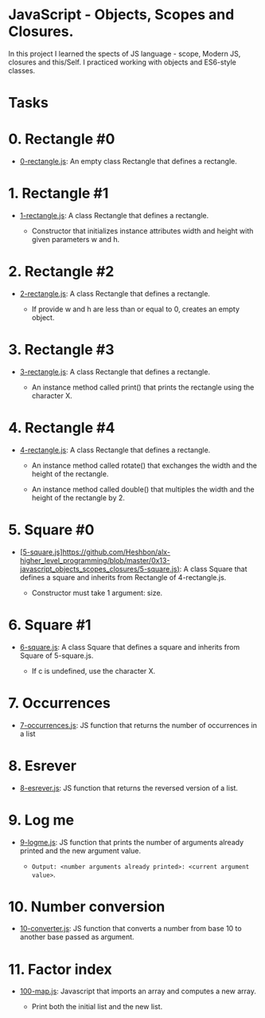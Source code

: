 # JavaScript - Objects, Scopes and Closures.

In this project I learned the spects of JS language - scope, Modern JS, closures and this/Self. I practiced working with objects and ES6-style classes.

# Tasks

# 0. Rectangle #0

  - <u>[0-rectangle.js](https://github.com/Heshbon/alx-higher_level_programming/blob/master/0x13-javascript_objects_scopes_closures/0-rectangle.js)</u>: An empty class Rectangle that defines a rectangle.

# 1. Rectangle #1

  - <u>[1-rectangle.js](https://github.com/Heshbon/alx-higher_level_programming/blob/master/0x13-javascript_objects_scopes_closures/1-rectangle.js)</u>: A class Rectangle that defines a rectangle.

	- Constructor that initializes instance attributes width and height with given parameters w and h.

# 2. Rectangle #2

  - <u>[2-rectangle.js](https://github.com/Heshbon/alx-higher_level_programming/blob/master/0x13-javascript_objects_scopes_closures/2-rectangle.js)</u>: A class Rectangle that defines a rectangle.

	- If provide w and h are less than or equal to 0, creates an empty object.

# 3. Rectangle #3

  - <u>[3-rectangle.js](https://github.com/Heshbon/alx-higher_level_programming/blob/master/0x13-javascript_objects_scopes_closures/3-rectangle.js)</u>: A class Rectangle that defines a rectangle.

	- An instance method called print() that prints the rectangle using the character X.

# 4. Rectangle #4

  - <u>[4-rectangle.js](https://github.com/Heshbon/alx-higher_level_programming/blob/master/0x13-javascript_objects_scopes_closures/4-rectangle.js)</u>: A class Rectangle that defines a rectangle.

	- An instance method called rotate() that exchanges the width and the height of the rectangle.

	- An instance method called double() that multiples the width and the height of the rectangle by 2.

# 5. Square #0

  - <u>[5-square.js]https://github.com/Heshbon/alx-higher_level_programming/blob/master/0x13-javascript_objects_scopes_closures/5-square.js)</u>: A class Square that defines a square and inherits from Rectangle of 4-rectangle.js.

	- Constructor must take 1 argument: size.

# 6. Square #1

  - <u>[6-square.js](https://github.com/Heshbon/alx-higher_level_programming/blob/master/0x13-javascript_objects_scopes_closures/6-square.js)</u>: A class Square that defines a square and inherits from Square of 5-square.js.

	- If c is undefined, use the character X.

# 7. Occurrences

  - <u>[7-occurrences.js](https://github.com/Heshbon/alx-higher_level_programming/blob/master/0x13-javascript_objects_scopes_closures/7-occurrences.js)</u>: JS function that returns the number of occurrences in a list

# 8. Esrever

  - <u>[8-esrever.js](https://github.com/Heshbon/alx-higher_level_programming/blob/master/0x13-javascript_objects_scopes_closures/8-esrever.js)</u>: JS function that returns the reversed version of a list.

# 9. Log me

  - <u>[9-logme.js](https://github.com/Heshbon/alx-higher_level_programming/blob/master/0x13-javascript_objects_scopes_closures/9-logme.js)</u>: JS function that prints the number of arguments already printed and the new argument value.

	- `Output: <number arguments already printed>: <current argument value>`.

# 10. Number conversion

  - <u>[10-converter.js](https://github.com/Heshbon/alx-higher_level_programming/blob/master/0x13-javascript_objects_scopes_closures/10-converter.js)</u>: JS function that converts a number from base 10 to another base passed as argument.

# 11. Factor index

  - <u>[100-map.js](https://github.com/Heshbon/alx-higher_level_programming/blob/master/0x13-javascript_objects_scopes_closures/100-map.js)</u>: Javascript that imports an array and computes a new array.

	- Print both the initial list and the new list.
